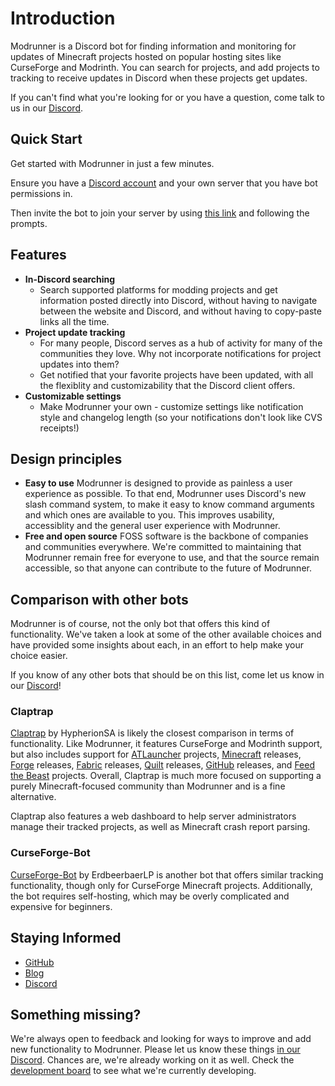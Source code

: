 # Introduction

Modrunner is a Discord bot for finding information and monitoring for updates of Minecraft projects hosted on popular hosting sites like CurseForge and Modrinth.
You can search for projects, and add projects to tracking to receive updates in Discord when these projects get updates.

If you can't find what you're looking for or you have a question, come talk to us in our [Discord](https://discord.gg/fm88jhzEbt).

## Quick Start

Get started with Modrunner in just a few minutes.

Ensure you have a [Discord account](https://discord.com/login) and your own server that you have bot permissions in.

Then invite the bot to join your server by using
[this link](https://discord.com/api/oauth2/authorize?client_id=978413985722404924&permissions=2048&scope=bot%20applications.commands) and following the prompts.

## Features

- **In-Discord searching**
  - Search supported platforms for modding projects and get information posted directly into Discord, without having to navigate between the website
    and Discord, and without having to copy-paste links all the time.
- **Project update tracking**
  - For many people, Discord serves as a hub of activity for many of the communities they love. Why not incorporate notifications for project updates into them?
  - Get notified that your favorite projects have been updated, with all the flexiblity and customizability that the Discord client offers.
- **Customizable settings**
  - Make Modrunner your own - customize settings like notification style and changelog length (so your notifications don't look like CVS receipts!)

## Design principles

- **Easy to use** Modrunner is designed to provide as painless a user experience as possible. To that end, Modrunner uses Discord's new slash command system, to make it easy to know command arguments and which ones are available to you. This improves usability,
  accessiblity and the general user experience with Modrunner.
- **Free and open source** FOSS software is the backbone of companies and communities everywhere. We're committed to maintaining that Modrunner remain free for everyone to
  use, and that the source remain accessible, so that anyone can contribute to the future of Modrunner.

## Comparison with other bots

Modrunner is of course, not the only bot that offers this kind of functionality. We've taken a look at some of the other available choices and have provided some
insights about each, in an effort to help make your choice easier.

If you know of any other bots that should be on this list, come let us know in our [Discord](https://discord.gg/fm88jhzEbt)!

### Claptrap

[Claptrap](https://claptrapbot.me/) by HypherionSA is likely the closest comparison in terms of functionality. Like Modrunner, it features CurseForge and Modrinth
support, but also includes support for [ATLauncher](https://atlauncher.com/) projects, [Minecraft](https://www.minecraft.net/) releases,
[Forge](https://files.minecraftforge.net) releases, [Fabric](https://fabricmc.net/) releases, [Quilt](https://quiltmc.org/) releases, [GitHub](https://github.com/)
releases, and [Feed the Beast](https://www.feed-the-beast.com/) projects. Overall, Claptrap is much more focused on supporting a purely Minecraft-focused community
than Modrunner and is a fine alternative.

Claptrap also features a web dashboard to help server administrators manage their tracked projects, as well as Minecraft crash report parsing.

### CurseForge-Bot

[CurseForge-Bot](https://github.com/ErdbeerbaerLP/Curseforge-Bot) by ErdbeerbaerLP is another bot that offers similar tracking functionality, though only for
CurseForge Minecraft projects. Additionally, the bot requires self-hosting, which may be overly complicated and expensive for beginners.

## Staying Informed

- [GitHub](https://github.com/smcmo/modrunner-bot)
- [Blog](../../blog)
- [Discord](https://discord.gg/fm88jhzEbt)

## Something missing?

We're always open to feedback and looking for ways to improve and add new functionality to Modrunner. Please let us know these things
[in our Discord](https://discord.gg/fm88jhzEbt). Chances are, we're already working on it as well. Check the
[development board](https://github.com/users/smcmo/projects/9) to see what we're currently developing.
